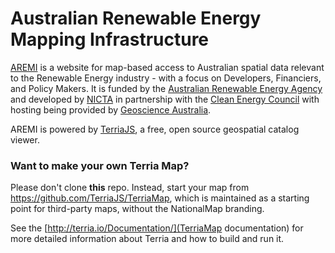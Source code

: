 
Australian Renewable Energy Mapping Infrastructure
==================================================

[AREMI](http://nationalmap.gov.au/renewables) is a website for map-based access to Australian spatial data relevant to the Renewable Energy industry - with a focus on Developers, Financiers, and Policy Makers. It is funded by the [Australian Renewable Energy Agency](http://arena.gov.au/) and developed by [NICTA](http://www.nicta.com.au/) in partnership with the [Clean Energy Council](https://www.cleanenergycouncil.org.au/) with hosting being provided by [Geoscience Australia](http://www.ga.gov.au/).

AREMI is powered by [TerriaJS](https://github.com/TerriaJS/TerriaJS), a free, open source geospatial catalog viewer.

### Want to make your own Terria Map? ###
Please don't clone **this** repo. Instead, start your map from https://github.com/TerriaJS/TerriaMap, which is maintained as a starting point for third-party maps, without the NationalMap branding.

See the [http://terria.io/Documentation/](TerriaMap documentation) for more detailed information about Terria and how to build and run it.
